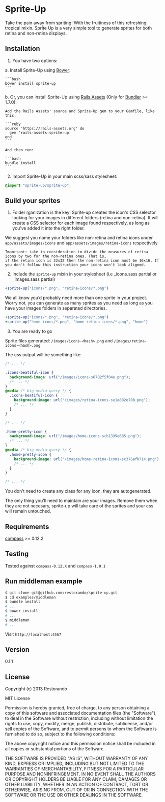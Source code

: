 # Sprite-Up

Take the pain away from spriting! With the fruitiness of this refreshing tropical mixin.
Sprite Up is a very simple tool to generate sprites for both retina and non-retina displays.


## Installation

1. You have two options:

  a. Install Sprite-Up using [Bower](http://bower.io):

    ```bash
    bower install sprite-up
    ```

  b. Or, you can install Sprite-Up using [Rails Assets](https://rails-assets.org) (Only for [Bundler](http://bundler.io) >= 1.7.0):

    Add the Rails Assets' source and Sprite-Up gem to your Gemfile, like this:

    ```ruby
    source 'https://rails-assets.org' do
      gem 'rails-assets-sprite-up'
    end
    ```

    And then run:

    ```bash
    bundle install
    ```

2. Import Sprite-Up in your main scss/sass stylesheet:

  ```scss
  @import "sprite-up/sprite-up";
  ```

## Build your sprites

1. Folder rganization is the key! Sprite-up creates the icon's CSS selector looking for your images in different folders (retina and non-retina). It will create a CSS selector for each image found respectively, as long as you've added it into the right folder.  

  We suggest you name your folders like non-retina and retina icons under `app/assets/images/icons` and `app/assets/images/retina-icons` respectively.

    Important: take in consideration to divide the measures of retina icons by two for the non-retina ones. That is,
    if the retina icon is 32x32 then the non-retina icon must be 16x16. If you don't follow this instruction your icons won't look aligned.

2. Include the `sprite-up` mixin in your stylesheet (i.e _icons.sass partial or _images.sass partial)

  ```sass
  +sprite-up("icons/*.png", "retina-icons/*.png")
  ```

  We all know you’d probably need more than one sprite in your project. Worry not, you can generate as many sprites as you need as long as you have your images folders in separated directories.

  ```sass
  +sprite-up("icons/*.png", "retina-icons/*.png")
  +sprite-up("home-icons/*.png", "home-retina-icons/*.png", "home")
  ```

3. You are ready to go

  Sprite files generated: `/images/icons-<hash>.png` and `/images/retina-icons-<hash>.png`

  The css output will be something like:

  ```css
  /* ... */

  .icons-beatiful-icon {
    background-image: url("/images/icons-s6702f5f04e.png");
    /* ... */
  }
  @media /* big media query */ {
    .icons-beatiful-icon {
      background-image: url("/images/retina-icons-se1e882e708.png");
      /* ... */
    }
  }

  /* ... */

  .home-pretty-icon {
    background-image: url("/images/home-icons-scb1395e685.png");
    /* ... */
  }
  @media /* big media query */ {
    .home-pretty-icon {
      background-image: url("/images/home-retina-icons-sc376afb714.png");
      /* ... */
    }
  }

  /* ... */
  ```

You don't need to create any class for any icon, they are autogenerated.

The only thing you'll need to maintain are your images. Remove them when they are not necesary, sprite-up will take care of the sprites and your css will remain untouched.

## Requirements

[compass](https://github.com/compass/compass) >= 0.12.2

## Testing

Tested against `compass-0.12.X` and `compass-1.0.1`

## Run middleman example

  ```bash
  $ git clone git@github.com:restorando/sprite-up.git
  $ cd examples/middleman
  $ bundle install
  # ...
  $ bower install
  # ...
  $ middleman
  # ...
  ```

Visit `http://localhost:4567`

## Version

0.1.1

## License

Copyright (c) 2013 Restorando

MIT License

Permission is hereby granted, free of charge, to any person obtaining a copy of this software and associated documentation files (the "Software"), to deal in the Software without restriction, including without limitation the rights to use, copy, modify, merge, publish, distribute, sublicense, and/or sell copies of the Software, and to permit persons to whom the Software is furnished to do so, subject to the following conditions:

The above copyright notice and this permission notice shall be included in all copies or substantial portions of the Software.

THE SOFTWARE IS PROVIDED "AS IS", WITHOUT WARRANTY OF ANY KIND, EXPRESS OR IMPLIED, INCLUDING BUT NOT LIMITED TO THE WARRANTIES OF MERCHANTABILITY, FITNESS FOR A PARTICULAR PURPOSE AND NONINFRINGEMENT. IN NO EVENT SHALL THE AUTHORS OR COPYRIGHT HOLDERS BE LIABLE FOR ANY CLAIM, DAMAGES OR OTHER LIABILITY, WHETHER IN AN ACTION OF CONTRACT, TORT OR OTHERWISE, ARISING FROM, OUT OF OR IN CONNECTION WITH THE SOFTWARE OR THE USE OR OTHER DEALINGS IN THE SOFTWARE.
